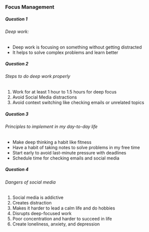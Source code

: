 ### Focus Management


##### Question 1

###### Deep work:

* Deep work is focusing on something without getting distracted
* It helps to solve complex problems and learn better


##### Question 2

###### Steps to do deep work properly

1. Work for at least 1 hour to 1.5 hours for deep focus
2. Avoid Social Media distractions
3. Avoid context switching like checking emails or unrelated topics


##### Question 3

###### Principles to implement in my day-to-day life

* Make deep thinking a habit like fitness
* Have a habit of taking notes to solve problems in my free time
* Start early to avoid last-minute pressure with deadlines
* Schedule time for checking emails and social media


##### Question 4

###### Dangers of social media

1. Social media is addictive
2. Creates distraction
3. Makes it harder to lead a calm life and do hobbies
4. Disrupts deep-focused work
5. Poor concentration and harder to succeed in life
6. Create loneliness, anxiety, and depression
